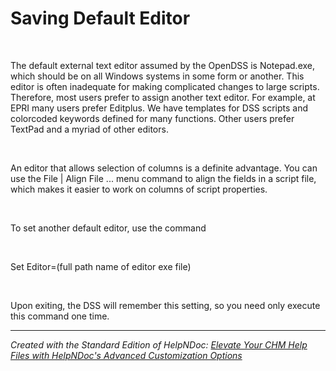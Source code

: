 # Saving Default Editor

&nbsp;

The default external text editor assumed by the OpenDSS is Notepad.exe, which should be on all Windows systems in some form or another. This editor is often inadequate for making complicated changes to large scripts. Therefore, most users prefer to assign another text editor. For example, at EPRI many users prefer Editplus. We have templates for DSS scripts and colorcoded keywords defined for many functions. Other users prefer TextPad and a myriad of other editors.

&nbsp;

An editor that allows selection of columns is a definite advantage. You can use the File \| Align File ... menu command to align the fields in a script file, which makes it easier to work on columns of script properties.

&nbsp;

To set another default editor, use the command

&nbsp;

Set Editor=(full path name of editor exe file)

&nbsp;

Upon exiting, the DSS will remember this setting, so you need only execute this command one time.


***
_Created with the Standard Edition of HelpNDoc: [Elevate Your CHM Help Files with HelpNDoc's Advanced Customization Options](<https://www.helpndoc.com/feature-tour/create-chm-help-files/>)_
